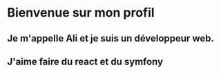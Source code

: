 # Bienvenue sur mon profil

## Je m'appelle Ali et je suis un développeur web.

## J'aime faire du react et du symfony
